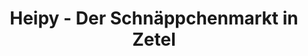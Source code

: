 ---
title: "Heipy - Der Schnäppchenmarkt in Zetel"
url: /zetel/heipy-der-schnaeppchenmarkt-in-zetel/
shop: Warenhaus
---